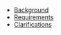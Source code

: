 - [Background](1.a-Background.md)
- [Requirements](1.b-Requirements.md)
- [Clarifications](1.c-Clarifications.md)
